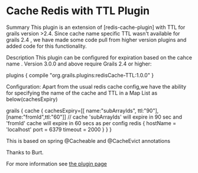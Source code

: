 
Cache Redis with TTL Plugin
===========================

Summary
This plugin is an extension of [redis-cache-plugin] with TTL for grails version >2.4. Since cache name specific TTL wasn't available for grails 2.4 , we have made some code pull from higher version plugins and added code for this functionality.


Description
This plugin can be configured for expiration based on the cahce name .
Version 3.0.0 and above require Grails 2.4 or higher:

plugins {
  compile "org.grails.plugins:redisCache-TTL:1.0.0"
}

Configuration: 
 Apart from the usual redis cache config,we have the ability for specifying the name of the cache and TTL in a Map List as below(cachesExpiry)
 
grails {
	 cache {
		 cachesExpiry=[[ name:"subArrayIds", ttl:"90"],[name:"fromId",ttl:"60"]]   // cache 'subArrayIds' will expire in 90 sec and 'fromId' cache will 																						expire in 60 secs as per config 
	   redis {
		 hostName = 'localhost'
		 port = 6379
		 timeout = 2000
	   }
	 }
   }

This is based on spring @Cacheable and @CacheEvict annotations

Thanks to Burt.

For more information see [the plugin page](http://grails.org/plugin/cache-redis)
